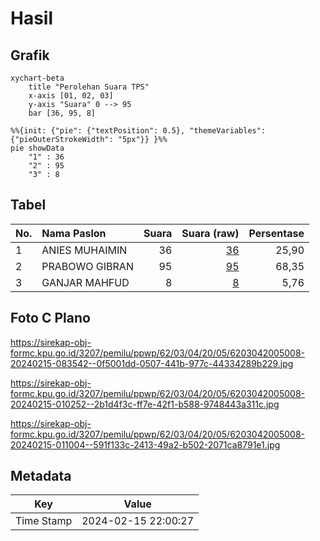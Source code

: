 # Hasil

## Grafik

```mermaid
xychart-beta
    title "Perolehan Suara TPS"
    x-axis [01, 02, 03]
    y-axis "Suara" 0 --> 95
    bar [36, 95, 8]
```

```mermaid
%%{init: {"pie": {"textPosition": 0.5}, "themeVariables": {"pieOuterStrokeWidth": "5px"}} }%%
pie showData
    "1" : 36
    "2" : 95
    "3" : 8
```

## Tabel

| No. | Nama Paslon    | Suara | Suara (raw) | Persentase |
|:--- |:-------------- | -----:| -----------:| ----------:|
| 1   | ANIES MUHAIMIN | 36    | [36][p-1]   | 25,90      |
| 2   | PRABOWO GIBRAN | 95    | [95][p-2]   | 68,35      |
| 3   | GANJAR MAHFUD  | 8     | [8][p-3]    | 5,76       |


[p-1]: https://github.com/gigit-pemilu/pemilu-2024-62-kalimantan-tengah/blob/main/pilpres/hitung-suara/sub/62-kalimantan-tengah/sub/03-kapuas/sub/04-kapuas-kuala/sub/2005-lupak-dalam/sub/008-tps/sub/paslon-1.txt
[p-2]: https://github.com/gigit-pemilu/pemilu-2024-62-kalimantan-tengah/blob/main/pilpres/hitung-suara/sub/62-kalimantan-tengah/sub/03-kapuas/sub/04-kapuas-kuala/sub/2005-lupak-dalam/sub/008-tps/sub/paslon-2.txt
[p-3]: https://github.com/gigit-pemilu/pemilu-2024-62-kalimantan-tengah/blob/main/pilpres/hitung-suara/sub/62-kalimantan-tengah/sub/03-kapuas/sub/04-kapuas-kuala/sub/2005-lupak-dalam/sub/008-tps/sub/paslon-3.txt

## Foto C Plano

https://sirekap-obj-formc.kpu.go.id/3207/pemilu/ppwp/62/03/04/20/05/6203042005008-20240215-083542--0f5001dd-0507-441b-977c-44334289b229.jpg

https://sirekap-obj-formc.kpu.go.id/3207/pemilu/ppwp/62/03/04/20/05/6203042005008-20240215-010252--2b1d4f3c-ff7e-42f1-b588-9748443a311c.jpg

https://sirekap-obj-formc.kpu.go.id/3207/pemilu/ppwp/62/03/04/20/05/6203042005008-20240215-011004--591f133c-2413-49a2-b502-2071ca8791e1.jpg


## Metadata

| Key        | Value               |
| ---------- | ------------------- |
| Time Stamp | 2024-02-15 22:00:27 |



